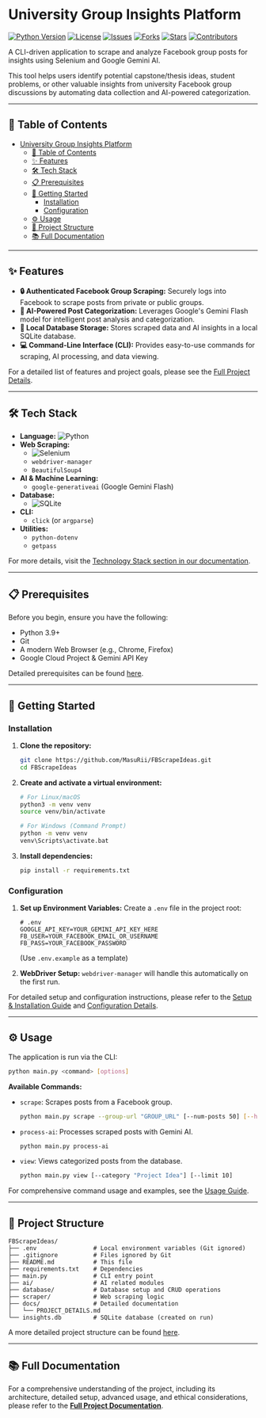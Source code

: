 # University Group Insights Platform

[![Python Version][python-shield]][python-url]
[![License][license-shield]][license-url]
[![Issues][issues-shield]][issues-url]
[![Forks][forks-shield]][forks-url]
[![Stars][stars-shield]][stars-url]
[![Contributors][contributors-shield]][contributors-url]

A CLI-driven application to scrape and analyze Facebook group posts for insights using Selenium and Google Gemini AI.

This tool helps users identify potential capstone/thesis ideas, student problems, or other valuable insights from university Facebook group discussions by automating data collection and AI-powered categorization.

---

## 📖 Table of Contents

- [University Group Insights Platform ](#university-group-insights-platform-)
  - [📖 Table of Contents](#-table-of-contents)
  - [✨ Features](#-features)
  - [🛠️ Tech Stack](#️-tech-stack)
  - [📋 Prerequisites](#-prerequisites)
  - [🚀 Getting Started](#-getting-started)
    - [Installation](#installation)
    - [Configuration](#configuration)
  - [⚙️ Usage](#️-usage)
  - [📂 Project Structure](#-project-structure)
  - [📚 Full Documentation](#-full-documentation)

---

## ✨ Features

*   **🔒 Authenticated Facebook Group Scraping:** Securely logs into Facebook to scrape posts from private or public groups.
*   **🤖 AI-Powered Post Categorization:** Leverages Google's Gemini Flash model for intelligent post analysis and categorization.
*   **💾 Local Database Storage:** Stores scraped data and AI insights in a local SQLite database.
*   **💻 Command-Line Interface (CLI):** Provides easy-to-use commands for scraping, AI processing, and data viewing.

For a detailed list of features and project goals, please see the [Full Project Details](docs/PROJECT_DETAILS.md#core-features).

---

## 🛠️ Tech Stack

*   **Language:** ![Python](https://img.shields.io/badge/Python-3776AB?style=for-the-badge&logo=python&logoColor=white)
*   **Web Scraping:**
    *   ![Selenium](https://img.shields.io/badge/Selenium-43B02A?style=for-the-badge&logo=selenium&logoColor=white)
    *   `webdriver-manager`
    *   `BeautifulSoup4`
*   **AI & Machine Learning:**
    *   `google-generativeai` (Google Gemini Flash)
*   **Database:**
    *   ![SQLite](https://img.shields.io/badge/SQLite-003B57?style=for-the-badge&logo=sqlite&logoColor=white)
*   **CLI:**
    *   `click` (or `argparse`)
*   **Utilities:**
    *   `python-dotenv`
    *   `getpass`

For more details, visit the [Technology Stack section in our documentation](docs/PROJECT_DETAILS.md#technology-stack).

---

## 📋 Prerequisites

Before you begin, ensure you have the following:
*   Python 3.9+
*   Git
*   A modern Web Browser (e.g., Chrome, Firefox)
*   Google Cloud Project & Gemini API Key

Detailed prerequisites can be found [here](docs/PROJECT_DETAILS.md#prerequisites).

---

## 🚀 Getting Started

### Installation

1.  **Clone the repository:**
    ```bash
    git clone https://github.com/MasuRii/FBScrapeIdeas.git
    cd FBScrapeIdeas
    ```
2.  **Create and activate a virtual environment:**
    ```bash
    # For Linux/macOS
    python3 -m venv venv
    source venv/bin/activate
    
    # For Windows (Command Prompt)
    python -m venv venv
    venv\Scripts\activate.bat
    ```
3.  **Install dependencies:**
    ```bash
    pip install -r requirements.txt
    ```

### Configuration

1.  **Set up Environment Variables:**
    Create a `.env` file in the project root:
    ```dotenv
    # .env
    GOOGLE_API_KEY=YOUR_GEMINI_API_KEY_HERE
    FB_USER=YOUR_FACEBOOK_EMAIL_OR_USERNAME
    FB_PASS=YOUR_FACEBOOK_PASSWORD
    ```
    (Use `.env.example` as a template)

2.  **WebDriver Setup:**
    `webdriver-manager` will handle this automatically on the first run.

For detailed setup and configuration instructions, please refer to the [Setup & Installation Guide](docs/PROJECT_DETAILS.md#setup--installation) and [Configuration Details](docs/PROJECT_DETAILS.md#configuration).

---

## ⚙️ Usage

The application is run via the CLI:

```bash
python main.py <command> [options]
```

**Available Commands:**

*   `scrape`: Scrapes posts from a Facebook group.
    ```bash
    python main.py scrape --group-url "GROUP_URL" [--num-posts 50] [--headless]
    ```
*   `process-ai`: Processes scraped posts with Gemini AI.
    ```bash
    python main.py process-ai
    ```
*   `view`: Views categorized posts from the database.
    ```bash
    python main.py view [--category "Project Idea"] [--limit 10]
    ```

For comprehensive command usage and examples, see the [Usage Guide](docs/PROJECT_DETAILS.md#usage-cli-commands).

---

## 📂 Project Structure

```
FBScrapeIdeas/
├── .env                # Local environment variables (Git ignored)
├── .gitignore          # Files ignored by Git
├── README.md           # This file
├── requirements.txt    # Dependencies
├── main.py             # CLI entry point
├── ai/                 # AI related modules
├── database/           # Database setup and CRUD operations
├── scraper/            # Web scraping logic
├── docs/               # Detailed documentation
│   └── PROJECT_DETAILS.md
└── insights.db         # SQLite database (created on run)
```
A more detailed project structure can be found [here](docs/PROJECT_DETAILS.md#project-structure).

---

## 📚 Full Documentation

For a comprehensive understanding of the project, including its architecture, detailed setup, advanced usage, and ethical considerations, please refer to the [**Full Project Documentation**](docs/PROJECT_DETAILS.md).

<!-- Shields.io links -->
[python-shield]: https://img.shields.io/badge/Python-3.9%2B-blue.svg
[python-url]: https://www.python.org/downloads/
[license-shield]: https://img.shields.io/github/license/MasuRii/FBScrapeIdeas
[license-url]: https://github.com/MasuRii/FBScrapeIdeas/blob/main/LICENSE
[issues-shield]: https://img.shields.io/github/issues/MasuRii/FBScrapeIdeas
[issues-url]: https://github.com/MasuRii/FBScrapeIdeas/issues
[forks-shield]: https://img.shields.io/github/forks/MasuRii/FBScrapeIdeas
[forks-url]: https://github.com/MasuRii/FBScrapeIdeas/network/members
[stars-shield]: https://img.shields.io/github/stars/MasuRii/FBScrapeIdeas
[stars-url]: https://github.com/MasuRii/FBScrapeIdeas/stargazers
[contributors-shield]: https://img.shields.io/github/contributors/MasuRii/FBScrapeIdeas
[contributors-url]: https://github.com/MasuRii/FBScrapeIdeas/graphs/contributors
